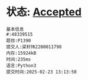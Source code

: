 # 状态: [Accepted](http://dsbpython.openjudge.cn/dspythonbook/solution/48339515/)
```
基本信息
#:48339515
题目:P1390
提交人:梁轩玮2200011798
内存:15924kB
时间:235ms
语言:Python3
提交时间:2025-02-23 13:13:50
```